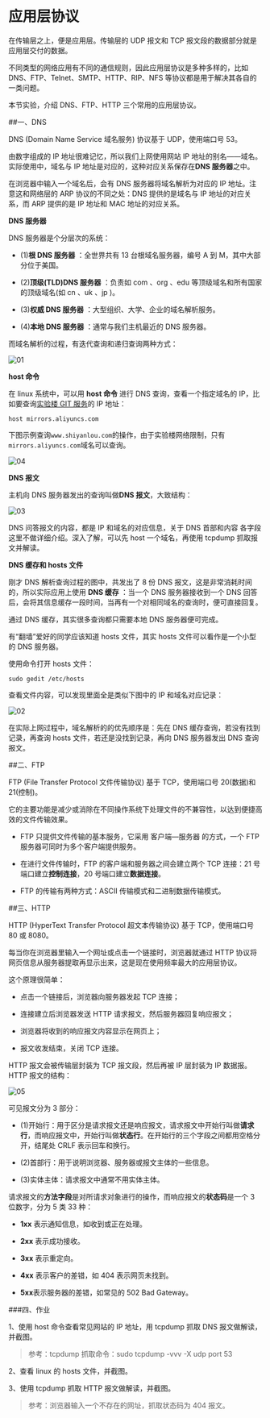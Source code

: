 # 应用层协议

在传输层之上，便是应用层。传输层的 UDP 报文和 TCP 报文段的数据部分就是应用层交付的数据。

不同类型的网络应用有不同的通信规则，因此应用层协议是多种多样的，比如 DNS、FTP、Telnet、SMTP、HTTP、RIP、NFS 等协议都是用于解决其各自的一类问题。

本节实验，介绍 DNS、FTP、HTTP 三个常用的应用层协议。


##一、DNS

DNS (Domain Name Service 域名服务) 协议基于 UDP，使用端口号 53。

由数字组成的 IP 地址很难记忆，所以我们上网使用网站 IP 地址的别名——域名。实际使用中，域名与 IP 地址是对应的，这种对应关系保存在**DNS 服务器**之中。

在浏览器中输入一个域名后，会有 DNS 服务器将域名解析为对应的 IP 地址。注意这和网络层的 ARP 协议的不同之处：DNS 提供的是域名与 IP 地址的对应关系，而 ARP 提供的是 IP 地址和 MAC 地址的对应关系。

**DNS 服务器**

DNS 服务器是个分层次的系统：

- (1)**根 DNS 服务器** ：全世界共有 13 台根域名服务器，编号 A 到 M，其中大部分位于美国。

- (2)**顶级(TLD)DNS 服务器** ：负责如 com 、org 、edu 等顶级域名和所有国家的顶级域名(如 cn 、uk 、jp )。

- (3)**权威 DNS 服务器** ：大型组织、大学、企业的域名解析服务。

- (4)**本地 DNS 服务器** ：通常与我们主机最近的 DNS 服务器。

而域名解析的过程，有迭代查询和递归查询两种方式：

![01](https://dn-anything-about-doc.qbox.me/TCP_IP/tcp-7-01.png/logoblackfont)

**host 命令**

在 linux 系统中，可以用 **host 命令** 进行 DNS 查询，查看一个指定域名的 IP，比如要查询[实验楼 GIT 服务](git.shiyanlou.com)的 IP 地址：

```
host mirrors.aliyuncs.com
```

下图示例查询`www.shiyanlou.com`的操作，由于实验楼网络限制，只有`mirrors.aliyuncs.com`域名可以查询。

![04](https://dn-anything-about-doc.qbox.me/TCP_IP/tcp-7-04.png/logoblackfont)

**DNS 报文**

主机向 DNS 服务器发出的查询叫做**DNS 报文**，大致结构：

![03](https://dn-anything-about-doc.qbox.me/TCP_IP/tcp-7-03.png/logoblackfont)

DNS 问答报文的内容，都是 IP 和域名的对应信息，关于 DNS 首部和内容 各字段这里不做详细介绍。深入了解，可以先 host 一个域名，再使用 tcpdump 抓取报文并解读。

**DNS 缓存和 hosts 文件**

刚才 DNS 解析查询过程的图中，共发出了 8 份 DNS 报文，这是非常消耗时间的，所以实际应用上使用 **DNS 缓存** ：当一个 DNS 服务器接收到一个 DNS 回答后，会将其信息缓存一段时间，当再有一个对相同域名的查询时，便可直接回复。

通过 DNS 缓存，其实很多查询都只需要本地 DNS 服务器便可完成。

有“翻墙”爱好的同学应该知道 hosts 文件，其实 hosts 文件可以看作是一个小型的 DNS 服务器。

使用命令打开 hosts 文件：

```
sudo gedit /etc/hosts
```

查看文件内容，可以发现里面全是类似下图中的 IP 和域名对应记录：

![02](https://dn-anything-about-doc.qbox.me/TCP_IP/tcp-7-02.png/logoblackfont)

在实际上网过程中，域名解析的的优先顺序是：先在 DNS 缓存查询，若没有找到记录，再查询 hosts 文件，若还是没找到记录，再向 DNS 服务器发出 DNS 查询报文。


##二、FTP

FTP (File Transfer Protocol 文件传输协议) 基于 TCP，使用端口号 20(数据)和 21(控制)。

它的主要功能是减少或消除在不同操作系统下处理文件的不兼容性，以达到便捷高效的文件传输效果。

- FTP 只提供文件传输的基本服务，它采用 客户端—服务器 的方式，一个 FTP 服务器可同时为多个客户端提供服务。

- 在进行文件传输时，FTP 的客户端和服务器之间会建立两个 TCP 连接：21 号端口建立**控制连接**，20 号端口建立**数据连接**。

- FTP 的传输有两种方式：ASCII 传输模式和二进制数据传输模式。


##三、HTTP

HTTP (HyperText Transfer Protocol 超文本传输协议) 基于 TCP，使用端口号 80 或 8080。

每当你在浏览器里输入一个网址或点击一个链接时，浏览器就通过 HTTP 协议将网页信息从服务器提取再显示出来，这是现在使用频率最大的应用层协议。

这个原理很简单：

- 点击一个链接后，浏览器向服务器发起 TCP 连接；

- 连接建立后浏览器发送 HTTP 请求报文，然后服务器回复响应报文；

- 浏览器将收到的响应报文内容显示在网页上；

- 报文收发结束，关闭 TCP 连接。

HTTP 报文会被传输层封装为 TCP 报文段，然后再被 IP 层封装为 IP 数据报。HTTP 报文的结构：

![05](https://dn-anything-about-doc.qbox.me/TCP_IP/tcp-7-05.png/logoblackfont)

可见报文分为 3 部分：

- (1)开始行：用于区分是请求报文还是响应报文，请求报文中开始行叫做**请求行**，而响应报文中，开始行叫做**状态行**。在开始行的三个字段之间都用空格分开，结尾处 CRLF 表示回车和换行。

- (2)首部行：用于说明浏览器、服务器或报文主体的一些信息。

- (3)实体主体：请求报文中通常不用实体主体。

请求报文的**方法字段**是对所请求对象进行的操作，而响应报文的**状态码**是一个 3 位数字，分为 5 类 33 种：

- **1xx** 表示通知信息，如收到或正在处理。

- **2xx** 表示成功接收。

- **3xx** 表示重定向。

- **4xx** 表示客户的差错，如 404 表示网页未找到。

- **5xx**表示服务器的差错，如常见的 502 Bad Gateway。


###四、作业

1、使用 host 命令查看常见网站的 IP 地址，用 tcpdump 抓取 DNS 报文做解读，并截图。

>参考：tcpdump 抓取命令：sudo tcpdump -vvv -X udp port 53

2、查看 linux 的 hosts 文件，并截图。

3、使用 tcpdump 抓取 HTTP 报文做解读，并截图。

>参考：浏览器输入一个不存在的网址，抓取状态码为 404 报文。



